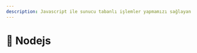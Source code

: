 ```yaml
---
description: Javascript ile sunucu tabanlı işlemler yapmamızı sağlayan framework
---
```


# 💚 Nodejs

